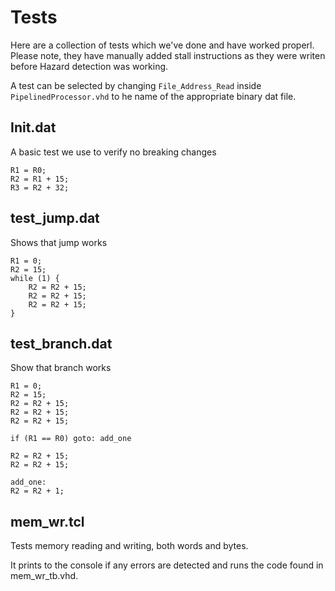 Tests
=====

Here are a collection of tests which we've done and have worked properl. Please
note, they have manually added stall instructions as they were writen before
Hazard detection was working.

A test can be selected by changing `File_Address_Read` inside 
`PipelinedProcessor.vhd` to he name of the appropriate binary dat file.

Init.dat
--------

A basic test we use to verify no breaking changes
```
R1 = R0;
R2 = R1 + 15;
R3 = R2 + 32;
```

test\_jump.dat
--------------

Shows that jump works

```
R1 = 0;
R2 = 15;
while (1) {
	R2 = R2 + 15;
	R2 = R2 + 15;
	R2 = R2 + 15;
}
```

test\_branch.dat
----------------

Show that branch works

```
R1 = 0;
R2 = 15;
R2 = R2 + 15;
R2 = R2 + 15;
R2 = R2 + 15;

if (R1 == R0) goto: add_one

R2 = R2 + 15;
R2 = R2 + 15;

add_one:
R2 = R2 + 1;
```

mem_wr.tcl
----------

Tests memory reading and writing, both words and bytes.

It prints to the console if any errors are detected and runs the code found in
mem_wr_tb.vhd.

